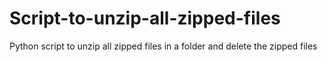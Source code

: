 # Script-to-unzip-all-zipped-files
Python script to unzip all zipped files in a folder and delete the zipped files
